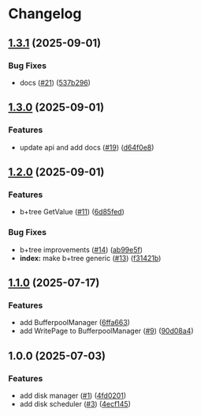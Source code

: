 # Changelog

## [1.3.1](https://github.com/jobala/petro/compare/v1.3.0...v1.3.1) (2025-09-01)


### Bug Fixes

* docs ([#21](https://github.com/jobala/petro/issues/21)) ([537b296](https://github.com/jobala/petro/commit/537b2968b49601fed9cbd52ef6e8eb1738cd16f2))

## [1.3.0](https://github.com/jobala/petro/compare/v1.2.0...v1.3.0) (2025-09-01)


### Features

* update api and add docs ([#19](https://github.com/jobala/petro/issues/19)) ([d64f0e8](https://github.com/jobala/petro/commit/d64f0e87f4c4cc4d04ec7de603a47e63c8521b43))

## [1.2.0](https://github.com/jobala/petro/compare/v1.1.0...v1.2.0) (2025-09-01)


### Features

* b+tree GetValue ([#11](https://github.com/jobala/petro/issues/11)) ([6d85fed](https://github.com/jobala/petro/commit/6d85fed65fabaae5f4992b3e15fc62ffd9956e96))


### Bug Fixes

* b+tree improvements ([#14](https://github.com/jobala/petro/issues/14)) ([ab99e5f](https://github.com/jobala/petro/commit/ab99e5fff57afac2784f83ce44aa65a4fbb0039b))
* **index:** make b+tree generic ([#13](https://github.com/jobala/petro/issues/13)) ([f31421b](https://github.com/jobala/petro/commit/f31421b80f3681d36d1b109edf1a6de0ab50d377))

## [1.1.0](https://github.com/jobala/petro/compare/v1.0.0...v1.1.0) (2025-07-17)


### Features

* add BufferpoolManager ([6ffa663](https://github.com/jobala/petro/commit/6ffa663a141ca5ffe66ddd93f06cf653db606da3))
* add WritePage to BufferpoolManager ([#9](https://github.com/jobala/petro/issues/9)) ([90d08a4](https://github.com/jobala/petro/commit/90d08a4e122040dbbb84ad5525703aaa132980da))

## 1.0.0 (2025-07-03)


### Features

* add disk manager ([#1](https://github.com/jobala/petro/issues/1)) ([4fd0201](https://github.com/jobala/petro/commit/4fd0201d3f77230aadbd1f50ad199e61fb36a216))
* add disk scheduler ([#3](https://github.com/jobala/petro/issues/3)) ([4ecf145](https://github.com/jobala/petro/commit/4ecf14585acec3b48f80863d9bea8dfbfee05e7e))

